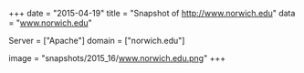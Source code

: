 
+++
date = "2015-04-19"
title = "Snapshot of http://www.norwich.edu"
data = "www.norwich.edu"

Server = ["Apache"]
domain = ["norwich.edu"]

  image = "snapshots/2015_16/www.norwich.edu.png"
+++
#
